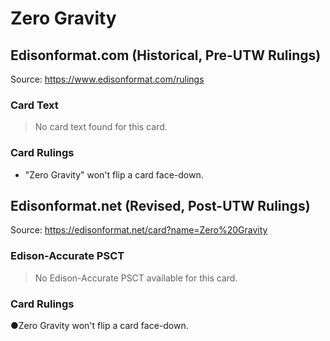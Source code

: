 # Zero Gravity

## Edisonformat.com (Historical, Pre-UTW Rulings)

Source: https://www.edisonformat.com/rulings

### Card Text

> No card text found for this card.

### Card Rulings

*   "Zero Gravity" won't flip a card face-down.

## Edisonformat.net (Revised, Post-UTW Rulings)

Source: https://edisonformat.net/card?name=Zero%20Gravity

### Edison-Accurate PSCT

> No Edison-Accurate PSCT available for this card.

### Card Rulings

●Zero Gravity won't flip a card face-down.
            